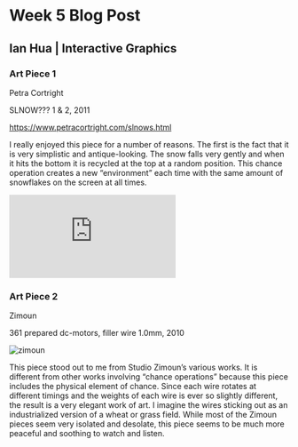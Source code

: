 # Week 5 Blog Post
## Ian Hua | Interactive Graphics

### Art Piece 1
Petra Cortright

SLNOW??? 1 & 2, 2011

https://www.petracortright.com/slnows.html

I really enjoyed this piece for a number of reasons. The first is the fact that it is very simplistic and antique-looking. The snow falls very gently and when it hits the bottom it is recycled at the top at a random position. This chance operation creates a new “environment” each time with the same amount of snowflakes on the screen at all times. 

![slnows](https://www.petracortright.com/slnows.html)



### Art Piece 2
Zimoun

361 prepared dc-motors, filler wire 1.0mm, 2010

![zimoun](https://vimeo.com/14430272)

This piece stood out to me from Studio Zimoun’s various works. It is different from other works involving “chance operations” because this piece includes the physical element of chance. Since each wire rotates at different timings and the weights of each wire is ever so slightly different, the result is a very elegant work of art. I imagine the wires sticking out as an industrialized version of a wheat or grass field. While most of the Zimoun pieces seem very isolated and desolate, this piece seems to be much more peaceful and soothing to watch and listen.

